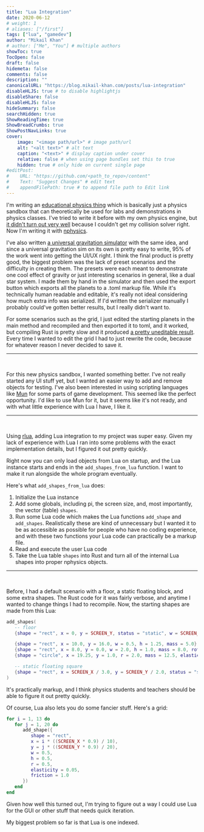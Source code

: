 ```yaml
---
title: "Lua Integration"
date: 2020-06-12
# weight: 1
# aliases: ["/first"]
tags: ["lua", "gamedev"]
author: "Mikail Khan"
# author: ["Me", "You"] # multiple authors
showToc: true
TocOpen: false
draft: false
hidemeta: false
comments: false
description: ""
canonicalURL: "https://blog.mikail-khan.com/posts/lua-integration"
disableHLJS: true # to disable highlightjs
disableShare: false
disableHLJS: false
hideSummary: false
searchHidden: true
ShowReadingTime: true
ShowBreadCrumbs: true
ShowPostNavLinks: true
cover:
    image: "<image path/url>" # image path/url
    alt: "<alt text>" # alt text
    caption: "<text>" # display caption under cover
    relative: false # when using page bundles set this to true
    hidden: true # only hide on current single page
#editPost:
#    URL: "https://github.com/<path_to_repo>/content"
#    Text: "Suggest Changes" # edit text
#    appendFilePath: true # to append file path to Edit link
---
```


I'm writing an [educational physics thing](https://github.com/mkhan45/physics-v2) which is basically just a physics sandbox that can theoretically be used for labs and demonstrations in physics classes. I've tried to write it before with my own physics engine, but [it didn't turn out very well](https://github.com/mkhan45/physics-engine) because I couldn't get my collision solver right. Now I'm writing it with [nphysics](https://nphysics.org/).

I've also written [a universal gravitation simulator](https://github.com/mkhan45/gravity-sim-v2) with the same idea, and since a universal gravitation sim on its own is pretty easy to write, 95% of the work went into getting the UI/UX right. I think the final product is pretty good, the biggest problem was the lack of preset scenarios and the difficulty in creating them. The presets were each meant to demonstrate one cool effect of gravity or just interesting scenarios in general, like a dual star system. I made them by hand in the simulator and then used the export button which exports all the planets to a .toml markup file. While it's technically human readable and editable, it's really not ideal considering how much extra info was serialized. If I'd written the serializer manually I probably could've gotten better results, but I really didn't want to. 

For some scenarios such as the grid, I just edited the starting planets in the main method and recompiled and then exported it to toml, and it worked, but compiling Rust is pretty slow and it produced [a pretty uneditable result](https://github.com/mkhan45/gravity-sim-v2/blob/master/saved_systems/grid.ron). Every time I wanted to edit the grid I had to just rewrite the code, because for whatever reason I never decided to save it.

___

&nbsp;

For this new physics sandbox, I wanted something better. I've not really started any UI stuff yet, but I wanted an easier way to add and remove objects for testing. I've also been interested in using scripting languages like [Mun](https://mun-lang.org/) for some parts of game development. This seemed like the perfect opportunity. I'd like to use Mun for it, but it seems like it's not ready, and with what little experience with Lua I have, I like it.

___

&nbsp;

Using [rlua](https://github.com/amethyst/rlua), adding Lua integration to my project was super easy. Given my lack of experience with Lua I ran into some problems with the exact implementation details, but I figured it out pretty quickly. 

Right now you can only load objects from Lua on startup, and the Lua instance starts and ends in the `add_shapes_from_lua` function. I want to make it run alongside the whole program eventually.

Here's what `add_shapes_from_lua` does:
1. Initialize the Lua instance
2. Add some globals, including pi, the screen size, and, most importantly, the vector (table) `shapes`.
3. Run some Lua code which makes the Lua functions `add_shape` and `add_shapes`. Realistically these are kind of unnecessary but I wanted it to be as accessible as possible for people who have no coding experience, and with these two functions your Lua code can practically be a markup file.
4. Read and execute the user Lua code
5. Take the Lua table `shapes` into Rust and turn all of the internal Lua shapes into proper nphysics objects.

___

&nbsp;

Before, I had a default scenario with a floor, a static floating block, and some extra shapes. The Rust code for it was fairly verbose, and anytime I wanted to change things I had to recompile. Now, the starting shapes are made from this Lua:

```lua
add_shapes(
   -- floor
   {shape = "rect", x = 0, y = SCREEN_Y, status = "static", w = SCREEN_X * 5.0, h = 0.25, elasticity = 0.1},

   {shape = "rect", x = 10.0, y = 16.0, w = 0.5, h = 1.25, mass = 5.0},
   {shape = "rect", x = 8.0, y = 0.0, w = 2.0, h = 1.0, mass = 8.0, rotation = PI / 3.0},
   {shape = "circle", x = 19.25, y = 1.0, r = 2.0, mass = 12.5, elasticity = 0.5},

   -- static floating square
   {shape = "rect", x = SCREEN_X / 3.0, y = SCREEN_Y / 2.0, status = "static", w = 0.1, h = 0.1}
)
```

It's practically markup, and I think physics students and teachers should be able to figure it out pretty quickly.

Of course, Lua also lets you do some fancier stuff. Here's a grid:
```lua
for i = 1, 13 do
   for j = 1, 20 do
      add_shape({
         shape = "rect", 
         x = i * ((SCREEN_X * 0.9) / 10), 
         y = j * ((SCREEN_Y * 0.9) / 20), 
         w = 0.5, 
         h = 0.5, 
         r = 0.5,
         elasticity = 0.05, 
         friction = 1.0
      })
   end
end
```

Given how well this turned out, I'm trying to figure out a way I could use Lua for the GUI or other stuff that needs quick iteration.

My biggest problem so far is that Lua is one indexed.
